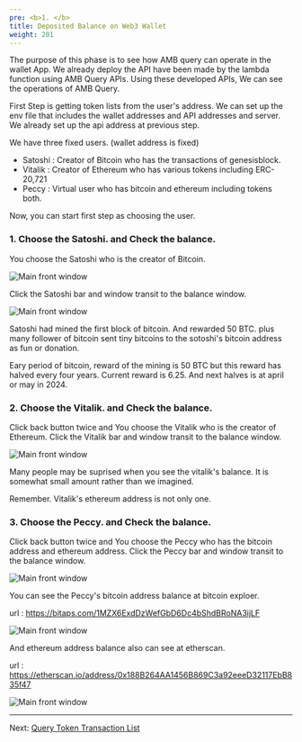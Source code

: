 ```yaml
---
pre: <b>1. </b>
title: Deposited Balance on Web3 Wallet
weight: 201
---
```


The purpose of this phase is to see how AMB query can operate in the wallet App.
We already deploy the API have been made by the lambda function using AMB Query APIs.
Using these developed APIs, We can see the operations of AMB Query.

First Step is getting token lists from the user's address.
We can set up the env file that includes the wallet addresses and API addresses and server. We already set up the api address at previous step.


We have three fixed users. (wallet address is fixed)

* Satoshi : Creator of Bitcoin who has the transactions of genesisblock.
* Vitalik : Creator of Ethereum who has various tokens including ERC-20,721
* Peccy : Virtual user who has bitcoin and ethereum including tokens both.

 
Now, you can start first step as choosing the user.

### 1. Choose the Satoshi. and Check the balance.

You choose the Satoshi who is the creator of Bitcoin.

![Main front window](/contents/static/02-token-balance/01-token-balance-query-wallet/user_list.png)

Click the Satoshi bar and window transit to the balance window.

![Main front window](/contents/static/02-token-balance/01-token-balance-query-wallet/satoshi_balances.png)

Satoshi had mined the first block of bitcoin. And rewarded 50 BTC.
plus many follower of bitcoin sent tiny bitcoins to the sotoshi's bitcoin address as fun or donation. 

Eary period of bitcoin, reward of the mining is 50 BTC but this reward has halved every four years. Current reward is 6.25. And next halves is at april or may in 2024.



### 2. Choose the Vitalik. and Check the balance.

Click back button twice and You choose the Vitalik who is the creator of Ethereum.
Click the Vitalik bar and window transit to the balance window.

![Main front window](/contents/static/02-token-balance/01-token-balance-query-wallet/vitalik_balances.png)

Many people may be suprised when you see the vitalik's balance. It is somewhat small amount rather than we imagined. 

Remember. Vitalik's ethereum address is not only one.


### 3. Choose the Peccy. and Check the balance.

Click back button twice and You choose the Peccy  who has the bitcoin address and ethereum address.
Click the Peccy bar and window transit to the balance window.

![Main front window](/contents/static/02-token-balance/01-token-balance-query-wallet/peccy_balances.png)

You can see the Peccy's bitcoin address balance at bitcoin exploer. 

url : https://bitaps.com/1MZX6ExdDzWefGbD6Dc4bShdBRoNA3ijLF

![Main front window](/contents/static/02-token-balance/01-token-balance-query-wallet/peccy_bitcoin_explore.png)

And ethereum address balance also can see at etherscan.

url : https://etherscan.io/address/0x188B264AA1456B869C3a92eeeD32117EbB835f47 

![Main front window](/contents/static/02-token-balance/01-token-balance-query-wallet/peccy_etherscan.png)

----
Next: [Query Token Transaction List](../../03-token-trx-list/index.en.md)
